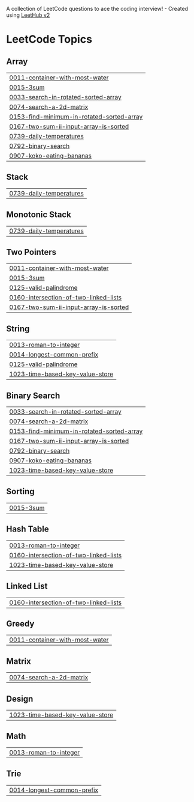 A collection of LeetCode questions to ace the coding interview! - Created using [LeetHub v2](https://github.com/arunbhardwaj/LeetHub-2.0)
<!---LeetCode Topics Start-->
# LeetCode Topics
## Array
|  |
| ------- |
| [0011-container-with-most-water](https://github.com/mehant-kr/My-Leetcode-Solutions/tree/master/0011-container-with-most-water) |
| [0015-3sum](https://github.com/mehant-kr/My-Leetcode-Solutions/tree/master/0015-3sum) |
| [0033-search-in-rotated-sorted-array](https://github.com/mehant-kr/My-Leetcode-Solutions/tree/master/0033-search-in-rotated-sorted-array) |
| [0074-search-a-2d-matrix](https://github.com/mehant-kr/My-Leetcode-Solutions/tree/master/0074-search-a-2d-matrix) |
| [0153-find-minimum-in-rotated-sorted-array](https://github.com/mehant-kr/My-Leetcode-Solutions/tree/master/0153-find-minimum-in-rotated-sorted-array) |
| [0167-two-sum-ii-input-array-is-sorted](https://github.com/mehant-kr/My-Leetcode-Solutions/tree/master/0167-two-sum-ii-input-array-is-sorted) |
| [0739-daily-temperatures](https://github.com/mehant-kr/My-Leetcode-Solutions/tree/master/0739-daily-temperatures) |
| [0792-binary-search](https://github.com/mehant-kr/My-Leetcode-Solutions/tree/master/0792-binary-search) |
| [0907-koko-eating-bananas](https://github.com/mehant-kr/My-Leetcode-Solutions/tree/master/0907-koko-eating-bananas) |
## Stack
|  |
| ------- |
| [0739-daily-temperatures](https://github.com/mehant-kr/My-Leetcode-Solutions/tree/master/0739-daily-temperatures) |
## Monotonic Stack
|  |
| ------- |
| [0739-daily-temperatures](https://github.com/mehant-kr/My-Leetcode-Solutions/tree/master/0739-daily-temperatures) |
## Two Pointers
|  |
| ------- |
| [0011-container-with-most-water](https://github.com/mehant-kr/My-Leetcode-Solutions/tree/master/0011-container-with-most-water) |
| [0015-3sum](https://github.com/mehant-kr/My-Leetcode-Solutions/tree/master/0015-3sum) |
| [0125-valid-palindrome](https://github.com/mehant-kr/My-Leetcode-Solutions/tree/master/0125-valid-palindrome) |
| [0160-intersection-of-two-linked-lists](https://github.com/mehant-kr/My-Leetcode-Solutions/tree/master/0160-intersection-of-two-linked-lists) |
| [0167-two-sum-ii-input-array-is-sorted](https://github.com/mehant-kr/My-Leetcode-Solutions/tree/master/0167-two-sum-ii-input-array-is-sorted) |
## String
|  |
| ------- |
| [0013-roman-to-integer](https://github.com/mehant-kr/My-Leetcode-Solutions/tree/master/0013-roman-to-integer) |
| [0014-longest-common-prefix](https://github.com/mehant-kr/My-Leetcode-Solutions/tree/master/0014-longest-common-prefix) |
| [0125-valid-palindrome](https://github.com/mehant-kr/My-Leetcode-Solutions/tree/master/0125-valid-palindrome) |
| [1023-time-based-key-value-store](https://github.com/mehant-kr/My-Leetcode-Solutions/tree/master/1023-time-based-key-value-store) |
## Binary Search
|  |
| ------- |
| [0033-search-in-rotated-sorted-array](https://github.com/mehant-kr/My-Leetcode-Solutions/tree/master/0033-search-in-rotated-sorted-array) |
| [0074-search-a-2d-matrix](https://github.com/mehant-kr/My-Leetcode-Solutions/tree/master/0074-search-a-2d-matrix) |
| [0153-find-minimum-in-rotated-sorted-array](https://github.com/mehant-kr/My-Leetcode-Solutions/tree/master/0153-find-minimum-in-rotated-sorted-array) |
| [0167-two-sum-ii-input-array-is-sorted](https://github.com/mehant-kr/My-Leetcode-Solutions/tree/master/0167-two-sum-ii-input-array-is-sorted) |
| [0792-binary-search](https://github.com/mehant-kr/My-Leetcode-Solutions/tree/master/0792-binary-search) |
| [0907-koko-eating-bananas](https://github.com/mehant-kr/My-Leetcode-Solutions/tree/master/0907-koko-eating-bananas) |
| [1023-time-based-key-value-store](https://github.com/mehant-kr/My-Leetcode-Solutions/tree/master/1023-time-based-key-value-store) |
## Sorting
|  |
| ------- |
| [0015-3sum](https://github.com/mehant-kr/My-Leetcode-Solutions/tree/master/0015-3sum) |
## Hash Table
|  |
| ------- |
| [0013-roman-to-integer](https://github.com/mehant-kr/My-Leetcode-Solutions/tree/master/0013-roman-to-integer) |
| [0160-intersection-of-two-linked-lists](https://github.com/mehant-kr/My-Leetcode-Solutions/tree/master/0160-intersection-of-two-linked-lists) |
| [1023-time-based-key-value-store](https://github.com/mehant-kr/My-Leetcode-Solutions/tree/master/1023-time-based-key-value-store) |
## Linked List
|  |
| ------- |
| [0160-intersection-of-two-linked-lists](https://github.com/mehant-kr/My-Leetcode-Solutions/tree/master/0160-intersection-of-two-linked-lists) |
## Greedy
|  |
| ------- |
| [0011-container-with-most-water](https://github.com/mehant-kr/My-Leetcode-Solutions/tree/master/0011-container-with-most-water) |
## Matrix
|  |
| ------- |
| [0074-search-a-2d-matrix](https://github.com/mehant-kr/My-Leetcode-Solutions/tree/master/0074-search-a-2d-matrix) |
## Design
|  |
| ------- |
| [1023-time-based-key-value-store](https://github.com/mehant-kr/My-Leetcode-Solutions/tree/master/1023-time-based-key-value-store) |
## Math
|  |
| ------- |
| [0013-roman-to-integer](https://github.com/mehant-kr/My-Leetcode-Solutions/tree/master/0013-roman-to-integer) |
## Trie
|  |
| ------- |
| [0014-longest-common-prefix](https://github.com/mehant-kr/My-Leetcode-Solutions/tree/master/0014-longest-common-prefix) |
<!---LeetCode Topics End-->